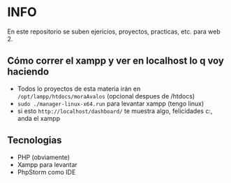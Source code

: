 # INFO
En este repositorio se suben ejericios, proyectos, practicas, etc. para web 2.

## Cómo correr el xampp y ver en localhost lo q voy haciendo
- Todos lo proyectos de esta materia irán en `/opt/lampp/htdocs/moraAvalos` (opcional despues de /htdocs)
- `sudo ./manager-linux-x64.run` para levantar xampp (tengo linux)
- si esto `http://localhost/dashboard/` te muestra algo, felicidades c:, anda el xampp

## Tecnologias
- PHP (obviamente)
- Xampp para levantar
- PhpStorm como IDE
